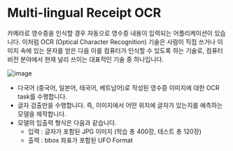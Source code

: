 # Multi-lingual Receipt OCR
카메라로 영수증을 인식할 경우 자동으로 영수증 내용이 입력되는 어플리케이션이 있습니다. 이처럼 OCR (Optical Character Recognition) 기술은 사람이 직접 쓰거나 이미지 속에 있는 문자를 얻은 다음 이를 컴퓨터가 인식할 수 있도록 하는 기술로, 컴퓨터 비전 분야에서 현재 널리 쓰이는 대표적인 기술 중 하나입니다.

![image](https://github.com/user-attachments/assets/6e7e81b4-78f9-404d-928d-f6cd95f09de4)

* 다국어 (중국어, 일본어, 태국어, 베트남어)로 작성된 영수증 이미지에 대한 OCR task를 수행합니다.
* 글자 검출만을 수행합니다. 즉, 이미지에서 어떤 위치에 글자가 있는지를 예측하는 모델을 제작합니다.
* 모델의 입출력 형식은 다음과 같습니다.
  * 입력 : 글자가 포함된 JPG 이미지 (학습 총 400장, 테스트 총 120장)
  * 출력 : bbox 좌표가 포함된 UFO Format
